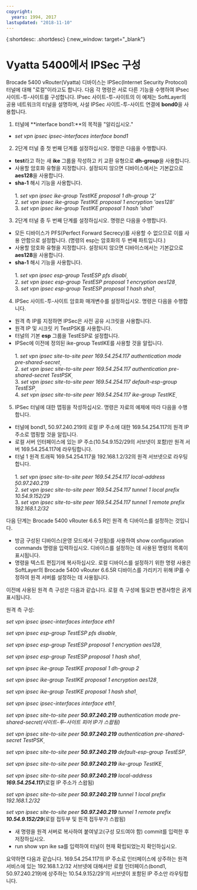 ```yaml
---
copyright:
  years: 1994, 2017
lastupdated: "2018-11-10"
---
```


{:shortdesc: .shortdesc}
{:new_window: target="_blank"}

# Vyatta 5400에서 IPSec 구성

Brocade 5400 vRouter(Vyatta) 디바이스는 IPSec(Internet Security Protocol) 터널에 대해 "로컬"이라고도 합니다. 다음 각 명령은 서로 다른 기능을 수행하여 IPsec 사이트-투-사이트를 구성합니다. IPsec 사이트-투-사이트의 이 예제는 SoftLayer의 공용 네트워크의 터널을 설명하며, 사설 IPSec 사이트-투-사이트 연결에 **bond0**을 사용합니다.

1. 터널에 **interface bond1:**의 목적을 "알리십시오."

  * *set vpn ipsec ipsec-interfaces interface bond1*

2. 2단계 터널 중 첫 번째 단계를 설정하십시오. 명령은 다음을 수행합니다.

  * **test**라고 하는 새 **ike** 그룹을 작성하고 키 교환 유형으로 **dh-group**을 사용합니다.
  * 사용할 암호화 유형을 지정합니다. 설정되지 않으면 디바이스에서는 기본값으로 **aes128**을 사용합니다.
  * **sha-1** 해시 기능을 사용합니다.<br/><br/>
  1\. *set vpn ipsec ike-group TestIKE proposal 1 dh-group '2'*<br/>
  2\. *set vpn ipsec ike-group TestIKE proposal 1 encryption 'aes128'*<br/>
  3\. *set vpn ipsec ike-group TestIKE proposal 1 hash 'sha1'*<br/>

3. 2단계 터널 중 두 번째 단계를 설정하십시오. 명령은 다음을 수행합니다.

  * 모든 디바이스가 PFS(Perfect Forward Secrecy)를 사용할 수 없으므로 이를 사용 안함으로 설정합니다. (명령의 esp는 암호화의 두 번째 파트입니다.)
  * 사용할 암호화 유형을 지정합니다. 설정되지 않으면 디바이스에서는 기본값으로 **aes128**을 사용합니다.
  * **sha-1** 해시 기능을 사용합니다.<br/><br/>
  1\. *set vpn ipsec esp-group TestESP pfs disabl۪*<br/>
  2\. *set vpn ipsec esp-group TestESP proposal 1 encryption aes128۪*<br/>
  3\. *set vpn ipsec esp-group TestESP proposal 1 hash sha1۪*<br/>

4. IPSec 사이트-투-사이트 암호화 매개변수를 설정하십시오. 명령은 다음을 수행합니다.

  * 원격 측 IP를 지정하면 IPSec은 사전 공유 시크릿을 사용합니다.
  * 원격 IP 및 시크릿 키 TestPSK를 사용합니다.
  * 터널의 기본 **esp** 그룹을 TestESP로 설정합니다.
  * IPSec에 이전에 정의된 ike-group TestIKE를 사용할 것을 알립니다.<br/><br/>
  1\. *set vpn ipsec site-to-site peer 169.54.254.117 authentication mode pre-shared-secret۪*<br/>
  2\. *set vpn ipsec site-to-site peer 169.54.254.117 authentication pre-shared-secret TestPSK۪*<br/>
  3\. *set vpn ipsec site-to-site peer 169.54.254.117 default-esp-group TestESP۪*<br/>
  4\. *set vpn ipsec site-to-site peer 169.54.254.117 ike-group TestIKE۪*<br/>

5. IPSec 터널에 대한 맵핑을 작성하십시오. 명령은 자료의 예제에 따라 다음을 수행합니다.

  * 터널에 bond1, 50.97.240.219의 로컬 IP 주소에 대한 169.54.254.117의 원격 IP 주소로 맵핑할 것을 알립니다.
  * 로컬 서버 인터페이스에 있는 IP 주소(10.54.9.152/29의 서브넷이 포함)만 원격 서버 169.54.254.117에 라우팅합니다.
  * 터널 1 원격 트래픽 169.54.254.117을 192.168.1.2/32의 원격 서브넷으로 라우팅합니다.<br/><br/>
  1\. *set vpn ipsec site-to-site peer 169.54.254.117 local-address ۪50.97.240.219*<br/>
  2\. *set vpn ipsec site-to-site peer 169.54.254.117 tunnel 1 local prefix 10.54.9.152/29*<br/>
  3\. *set vpn ipsec site-to-site peer 169.54.254.117 tunnel 1 remote prefix 192.168.1.2/32*<br/>

다음 단계는 Brocade 5400 vRouter 6.6.5 R인 원격 측 디바이스를 설정하는 것입니다.

  * 방금 구성된 디바이스(운영 모드에서 구성됨)를 사용하여 show configuration commands 명령을 입력하십시오. 디바이스를 설정하는 데 사용된 명령의 목록이 표시됩니다.
  * 명령을 텍스트 편집기에 복사하십시오. 로컬 디바이스를 설정하기 위한 명령 사용은 SoftLayer의 Brocade 5400 vRouter 6.6.5R 디바이스를 가리키기 위해 IP를 수정하여 원격 서버를 설정하는 데 사용됩니다.

이전에 사용된 원격 측 구성은 다음과 같습니다. 로컬 측 구성에 필요한 변경사항은 굵게 표시됩니다.

원격 측 구성:

*set vpn ipsec ipsec-interfaces interface eth1*

*set vpn ipsec esp-group TestESP pfs disable۪*

*set vpn ipsec esp-group TestESP proposal 1 encryption aes128۪*

*set vpn ipsec esp-group TestESP proposal 1 hash sha1۪*

*set vpn ipsec ike-group TestIKE proposal 1 dh-group 2*

*set vpn ipsec ike-group TestIKE proposal 1 encryption aes128۪*

*set vpn ipsec ike-group TestIKE proposal 1 hash sha1۪*

*set vpn ipsec ipsec-interfaces interface eth1۪*

*set vpn ipsec site-to-site peer **50.97.240.219** authentication mode pre-shared-secret(사이트-투-사이트 피어 IP가 스왑됨)*

*set vpn ipsec site-to-site peer **50.97.240.219** authentication pre-shared-secret TestPSK۪*

*set vpn ipsec site-to-site peer **50.97.240.219** default-esp-group TestESP۪*

*set vpn ipsec site-to-site peer **50.97.240.219** ike-group TestIKE۪*

*set vpn ipsec site-to-site peer **50.97.240.219** local-address **169.54.254.117***(로컬 IP 주소가 스왑됨)

*set vpn ipsec site-to-site peer **50.97.240.219** tunnel 1 local prefix 192.168.1.2/32*

*set vpn ipsec site-to-site peer **50.97.240.219** tunnel 1 remote prefix **10.54.9.152/29***(로컬 접두부 및 원격 접두부가 스왑됨)

* 새 명령을 원격 서버로 복사하여 붙여넣고(구성 모드여야 함) commit를 입력한 후 저장하십시오.
* run show vpn ike sa를 입력하여 터널이 현재 확립되었는지 확인하십시오.

요약하면 다음과 같습니다. 169.54.254.117의 IP 주소로 인터페이스에 상주하는 원격 서비스에 있는 192.168.1.2/32 서브넷에 대해서만 로컬 인터페이스(bond1, 50.97.240.219)에 상주하는 10.54.9.152/29'의 서브넷이 포함된 IP 주소만 라우팅합니다.
